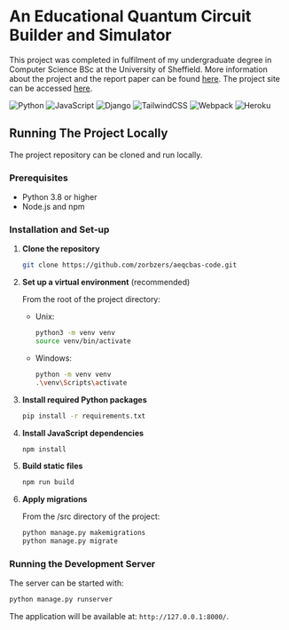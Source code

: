 # An Educational Quantum Circuit Builder and Simulator
This project was completed in fulfilment of my undergraduate degree in Computer Science BSc at the University of Sheffield. More information about the project and the report paper can be found [here](https://zorbzers.github.io/aeqcbas/). The project site can be accessed [here](https://edu-quantum-simulator-02a0eea10e84.herokuapp.com/).


![Python](https://img.shields.io/badge/python-3670A0?style=for-the-badge&logo=python&logoColor=ffdd54) ![JavaScript](https://img.shields.io/badge/javascript-%23323330.svg?style=for-the-badge&logo=javascript&logoColor=%23F7DF1E) ![Django](https://img.shields.io/badge/django-%23092E20.svg?style=for-the-badge&logo=django&logoColor=white) ![TailwindCSS](https://img.shields.io/badge/tailwindcss-%2338B2AC.svg?style=for-the-badge&logo=tailwind-css&logoColor=white) ![Webpack](https://img.shields.io/badge/webpack-%238DD6F9.svg?style=for-the-badge&logo=webpack&logoColor=black) ![Heroku](https://img.shields.io/badge/heroku-%23430098.svg?style=for-the-badge&logo=heroku&logoColor=white)

## Running The Project Locally
The project repository can be cloned and run locally.

### Prerequisites

- Python 3.8 or higher
- Node.js and npm

### Installation and Set-up
1. **Clone the repository**

   ```bash
   git clone https://github.com/zorbzers/aeqcbas-code.git
   ```
2. **Set up a virtual environment** (recommended)

    From the root of the project directory:
    - Unix:
        ```bash
        python3 -m venv venv
        source venv/bin/activate
        ```
    - Windows:
        ```bash
        python -m venv venv
        .\venv\Scripts\activate
        ```

3. **Install required Python packages**
    ```bash
    pip install -r requirements.txt
    ```

4. **Install JavaScript dependencies**
    ```bash
    npm install
    ```

5. **Build static files**
    ```bash
    npm run build
    ```

6. **Apply migrations**

    From the /src directory of the project:
    ```bash
    python manage.py makemigrations
    python manage.py migrate
    ```

### Running the Development Server
The server can be started with:
```bash
python manage.py runserver
```
The application will be available at: ```http://127.0.0.1:8000/```.